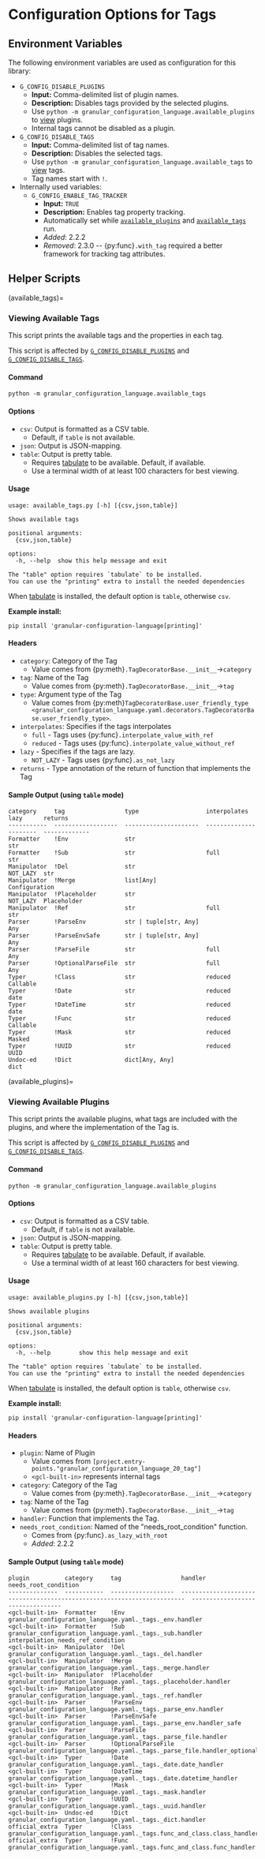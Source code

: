 # Configuration Options for Tags

<!-- markdownlint-disable-file MD024 -->

## Environment Variables

The following environment variables are used as configuration for this library:

- `G_CONFIG_DISABLE_PLUGINS`
  - **Input:** Comma-delimited list of plugin names.
  - **Description:** Disables tags provided by the selected plugins.
  - Use `python -m granular_configuration_language.available_plugins` to [view](#viewing-available-plugins) plugins.
  - Internal tags cannot be disabled as a plugin.
- `G_CONFIG_DISABLE_TAGS`
  - **Input:** Comma-delimited list of tag names.
  - **Description:** Disables the selected tags.
  - Use `python -m granular_configuration_language.available_tags` to [view](#viewing-available-tags) tags.
  - Tag names start with `!`.
- Internally used variables:
  - `G_CONFIG_ENABLE_TAG_TRACKER`
    - **Input:** `TRUE`
    - **Description:** Enables tag property tracking.
    - Automatically set while [`available_plugins`](#viewing-available-plugins) and [`available_tags`](#viewing-available-tags) run.
    - _Added_: 2.2.2
    - _Removed_: 2.3.0 -- {py:func}`.with_tag` required a better framework for tracking tag attributes.

## Helper Scripts

(available_tags)=

### Viewing Available Tags

This script prints the available tags and the properties in each tag.

This script is affected by [`G_CONFIG_DISABLE_PLUGINS`](#environment-variables) and [`G_CONFIG_DISABLE_TAGS`](#environment-variables).

#### Command

```shell
python -m granular_configuration_language.available_tags
```

#### Options

- `csv`: Output is formatted as a CSV table.
  - Default, if `table` is not available.
- `json`: Output is JSON-mapping.
- `table`: Output is pretty table.
  - Requires [tabulate](https://pypi.org/project/tabulate/) to be available. Default, if available.
  - Use a terminal width of at least 100 characters for best viewing.

#### Usage

```text
usage: available_tags.py [-h] [{csv,json,table}]

Shows available tags

positional arguments:
  {csv,json,table}

options:
  -h, --help  show this help message and exit

The "table" option requires `tabulate` to be installed.
You can use the "printing" extra to install the needed dependencies
```

When [tabulate](https://pypi.org/project/tabulate/) is installed, the default option is `table`, otherwise `csv`.

**Example install:**

```shell
pip install 'granular-configuration-language[printing]'
```

#### Headers

- `category`: Category of the Tag
  - Value comes from {py:meth}`.TagDecoratorBase.__init__`→`category`
- `tag`: Name of the Tag
  - Value comes from {py:meth}`.TagDecoratorBase.__init__`→`tag`
- `type`: Argument type of the Tag
  - Value comes from {py:meth}`TagDecoratorBase.user_friendly_type <granular_configuration_language.yaml.decorators.TagDecoratorBase.user_friendly_type>`.
- `interpolates`: Specifies if the tags interpolates
  - `full` - Tags uses {py:func}`.interpolate_value_with_ref`
  - `reduced` - Tags uses {py:func}`.interpolate_value_without_ref`
- `lazy` - Specifies if the tags are lazy.
  - `NOT_LAZY` - Tags uses {py:func}`.as_not_lazy`
- `returns` - Type annotation of the return of function that implements the Tag

#### Sample Output (using `table` mode)

```text
category     tag                 type                   interpolates    lazy      returns
-----------  ------------------  ---------------------  --------------  --------  -------------
Formatter    !Env                str                                              str
Formatter    !Sub                str                    full                      str
Manipulator  !Del                str                                    NOT_LAZY  str
Manipulator  !Merge              list[Any]                                        Configuration
Manipulator  !Placeholder        str                                    NOT_LAZY  Placeholder
Manipulator  !Ref                str                    full                      str
Parser       !ParseEnv           str | tuple[str, Any]                            Any
Parser       !ParseEnvSafe       str | tuple[str, Any]                            Any
Parser       !ParseFile          str                    full                      Any
Parser       !OptionalParseFile  str                    full                      Any
Typer        !Class              str                    reduced                   Callable
Typer        !Date               str                    reduced                   date
Typer        !DateTime           str                    reduced                   date
Typer        !Func               str                    reduced                   Callable
Typer        !Mask               str                    reduced                   Masked
Typer        !UUID               str                    reduced                   UUID
Undoc-ed     !Dict               dict[Any, Any]                                   dict
```

(available_plugins)=

### Viewing Available Plugins

This script prints the available plugins, what tags are included with the plugins, and where the implementation of the Tag is.

This script is affected by [`G_CONFIG_DISABLE_PLUGINS`](#environment-variables) and [`G_CONFIG_DISABLE_TAGS`](#environment-variables).

#### Command

```shell
python -m granular_configuration_language.available_plugins
```

#### Options

- `csv`: Output is formatted as a CSV table.
  - Default, if `table` is not available.
- `json`: Output is JSON-mapping.
- `table`: Output is pretty table.
  - Requires [tabulate](https://pypi.org/project/tabulate/) to be available. Default, if available.
  - Use a terminal width of at least 160 characters for best viewing.

#### Usage

```text
usage: available_plugins.py [-h] [{csv,json,table}]

Shows available plugins

positional arguments:
  {csv,json,table}

options:
  -h, --help        show this help message and exit

The "table" option requires `tabulate` to be installed.
You can use the "printing" extra to install the needed dependencies
```

When [tabulate](https://pypi.org/project/tabulate/) is installed, the default option is `table`, otherwise `csv`.

**Example install:**

```shell
pip install 'granular-configuration-language[printing]'
```

#### Headers

- `plugin`: Name of Plugin
  - Value comes from `[project.entry-points."granular_configuration_language_20_tag"]`
  - `<gcl-built-in>` represents internal tags
- `category`: Category of the Tag
  - Value comes from {py:meth}`.TagDecoratorBase.__init__`→`category`
- `tag`: Name of the Tag
  - Value comes from {py:meth}`.TagDecoratorBase.__init__`→`tag`
- `handler`: Function that implements the Tag.
- `needs_root_condition`: Named of the "needs_root_condition" function.
  - Comes from {py:func}`.as_lazy_with_root`
  - _Added_: 2.2.2

#### Sample Output (using `table` mode)

```text
plugin          category     tag                 handler                                                                  needs_root_condition
--------------  -----------  ------------------  -----------------------------------------------------------------------  ---------------------------------
<gcl-built-in>  Formatter    !Env                granular_configuration_language.yaml._tags._env.handler
<gcl-built-in>  Formatter    !Sub                granular_configuration_language.yaml._tags._sub.handler                  interpolation_needs_ref_condition
<gcl-built-in>  Manipulator  !Del                granular_configuration_language.yaml._tags._del.handler
<gcl-built-in>  Manipulator  !Merge              granular_configuration_language.yaml._tags._merge.handler
<gcl-built-in>  Manipulator  !Placeholder        granular_configuration_language.yaml._tags._placeholder.handler
<gcl-built-in>  Manipulator  !Ref                granular_configuration_language.yaml._tags._ref.handler
<gcl-built-in>  Parser       !ParseEnv           granular_configuration_language.yaml._tags._parse_env.handler
<gcl-built-in>  Parser       !ParseEnvSafe       granular_configuration_language.yaml._tags._parse_env.handler_safe
<gcl-built-in>  Parser       !ParseFile          granular_configuration_language.yaml._tags._parse_file.handler
<gcl-built-in>  Parser       !OptionalParseFile  granular_configuration_language.yaml._tags._parse_file.handler_optional
<gcl-built-in>  Typer        !Date               granular_configuration_language.yaml._tags._date.date_handler
<gcl-built-in>  Typer        !DateTime           granular_configuration_language.yaml._tags._date.datetime_handler
<gcl-built-in>  Typer        !Mask               granular_configuration_language.yaml._tags._mask.handler
<gcl-built-in>  Typer        !UUID               granular_configuration_language.yaml._tags._uuid.handler
<gcl-built-in>  Undoc-ed     !Dict               granular_configuration_language.yaml._tags._dict.handler
official_extra  Typer        !Class              granular_configuration_language.yaml._tags.func_and_class.class_handler
official_extra  Typer        !Func               granular_configuration_language.yaml._tags.func_and_class.func_handler
```
